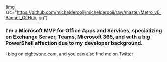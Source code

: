 (img src="https://github.com/michelderooij/michelderooij/raw/master/Metro_v6_Banner_GitHub.jpg")
### I'm a Microsoft MVP for Office Apps and Services, specializing on Exchange Server, Teams, Microsoft 365, and with a big PowerShell affection due to my developer background.
I blog on [eightwone.com](https://eightwone.com/), and you can also find me on [Twitter](http://twitter.com/mderooij/)